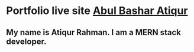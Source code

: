 # Portfolio live site [Abul Bashar Atiqur](https://abulbasharatiq.vercel.app/)

## My name is Atiqur Rahman. I am a MERN stack developer.

